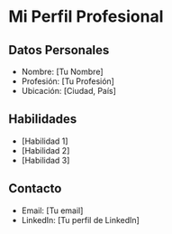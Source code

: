 # Mi Perfil Profesional

## Datos Personales
- Nombre: [Tu Nombre]
- Profesión: [Tu Profesión]
- Ubicación: [Ciudad, País]

## Habilidades
- [Habilidad 1]
- [Habilidad 2]
- [Habilidad 3]

## Contacto
- Email: [Tu email]
- LinkedIn: [Tu perfil de LinkedIn]